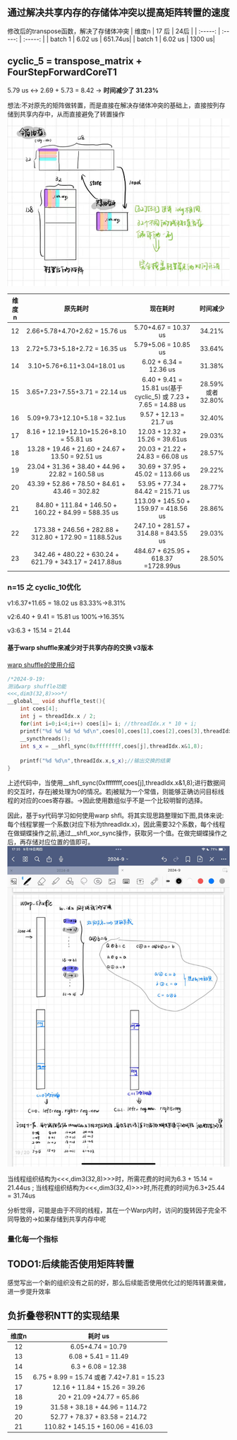 ## 通过解决共享内存的存储体冲突以提高矩阵转置的速度

修改后的transpose函数，解决了存储体冲突
| 维度n | 17 后 | 24后 |
| :-----: | :-----: | :-----: |
|  batch 1 | 6.02 us | 651.74us|
|  batch 1 | 6.02 us | 1300 us|


## cyclic_5 = transpose_matrix + FourStepForwardCoreT1
5.79 us <-> 2.69 + 5.73 = 8.42 -> **时间减少了 31.23%**

想法:不对原先的矩阵做转置，而是直接在解决存储体冲突的基础上，直接按列存储到共享内存中，从而直接避免了转置操作
![alt text](fe9726ef0b113942afb2f1b0ec22ef9.jpg)

|维度n|原先耗时|现在耗时|时间减少|
| :-----: | :-----: | :-----: | :-----: |
|12|2.66+5.78+4.70+2.62 = 15.76 us| 5.70+4.67 = 10.37 us | 34.21%
|13|2.72+5.73+5.18+2.72 = 16.35 us| 5.79+5.06 = 10.85 us | 33.64%
|14|3.10+5.76+6.11+3.04=18.01 us| 6.02 + 6.34 = 12.36 us | 31.38%
|15|3.65+7.23+7.55+3.71 = 22.14 us |6.40 + 9.41 = 15.81 us(基于cyclic_5) 或 7.23 + 7.65 = 14.88 us | 28.59% 或者32.80% 
|16|5.09+9.73+12.10+5.18 = 32.1us | 9.57 + 12.13 = 21.7 us | 32.40%
|17| 8.16 + 12.19+12.10+15.26+8.10 = 55.81 us |12.03 + 12.32 + 15.26 = 39.61us | 29.03%
|18| 13.28 + 19.46 + 21.60 + 24.67 + 13.50 = 92.51 us | 20.03 + 21.22 + 24.83 = 66.08 us | 28.57%
|19| 23.04 + 31.36 + 38.40 + 44.96 + 22.82 = 160.58 us |30.69 + 37.95 + 45.02 = 113.66 us | 29.22%
|20 |43.39 + 52.86 + 78.50 + 84.61 + 43.46 = 302.82 |53.95 + 77.34 + 84.42 = 215.71 us | 28.77%
|21|84.80 + 111.84 + 146.50 + 160.22 + 84.99 = 588.35 us| 113.09 + 145.50 + 159.97 = 418.56 us | 28.86%
|22| 173.38 + 246.56 + 282.88 + 312.80 + 172.90 = 1188.52us |247.10 + 281.57 + 314.88 = 843.55 us | 29.03%
|23| 342.46 + 480.22 + 630.24 + 621.79 + 343.17 = 2417.88us |484.67 + 625.95 + 618.37 =1728.99us | 28.50% |


### n=15 之 cyclic_10优化
v1:6.37+11.65 = 18.02 us 83.33%->8.31%

v2:6.40 + 9.41 = 15.81 us 100%->16.35%

v3:6.3 + 15.14 = 21.44

#### 基于warp shuffle来减少对于共享内存的交换 v3版本
[warp shuffle的使用介绍](https://blog.csdn.net/kunhe0512/article/details/125492263)

```cpp
/*2024-9-19:
测试warp shuffle功能
<<<,dim3(32,8)>>>*/
__global__ void shuffle_test(){
    int coes[4];
    int j = threadIdx.x / 2;
    for(int i=0;i<4;i++) coes[i]= i; //threadIdx.x * 10 + i;
    printf("%d %d %d %d %d\n",coes[0],coes[1],coes[2],coes[3],threadIdx.x/2);
    __syncthreads();
    int s_x = __shfl_sync(0xffffffff,coes[j],threadIdx.x&1,8);

    printf("%d %d\n",threadIdx.x,s_x);//输出交换的结果
}
```
上述代码中，当使用__shfl_sync(0xffffffff,coes[j],threadIdx.x&1,8);进行数据间的交互时，存在j被处理为0的情况。若j被赋为一个常值，则能够正确访问目标线程的对应的coes寄存器。->因此使用数组似乎不是一个比较明智的选择。

因此，基于sy代码学习如何使用warp shfl。将其实现思路整理如下图,具体来说:每个线程掌握一个系数(对应下标为threadIdx.x)，因此需要32个系数，每个线程在做蝴蝶操作之前,通过__shfl_xor_sync操作，获取另一个值。在做完蝴蝶操作之后，再存储对应位置的值即可。
![alt text](1105af0c9e35f2ee8759a7529a7373f.jpg)

当线程组织结构为<<<,dim3(32,8)>>>时，所需花费的时间为6.3 + 15.14 = 21.44us ; 当线程组织结构为<<<,dim3(32,4)>>>时,所花费的时间为6.3+25.44 = 31.74us

分析觉得，可能是由于不同的线程，其在一个Warp内时，访问的旋转因子完全不同导致的->如果存储到共享内存中呢


### 量化每一个指标

## TODO1:后续能否使用矩阵转置
感觉写出一个新的组织没有之前的好，那么后续能否使用优化过的矩阵转置来做，进一步提升效率

## 负折叠卷积NTT的实现结果
| 维度n | 耗时 us |
| :-----: | :-----: |
|12|6.05+4.74 = 10.79|
|13 |6.08 + 5.41 = 11.49|
|14| 6.3 + 6.08 = 12.38|
|15| 6.75 + 8.99 = 15.74 或者 7.42+7.81 = 15.23|
|17| 12.16 + 11.84 + 15.26 = 39.26|
|18| 20 + 21.09 +24.77 = 65.86|
|19| 31.58 + 38.18 + 44.96 = 114.72|
|20| 52.77 + 78.37 + 83.58 = 214.72 |
|21| 110.82 + 145.15 + 160.06 = 416.03 |